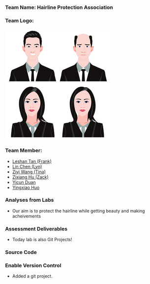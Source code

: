 <h3>Team Name: Hairline Protection Association </h3>

<h3>Team Logo:</h3> 

![alt text](./images/hairline.jpg "LOGO")


<h3>Team Member:</h3>

- [Leshan Tan (Frank)](contributors/Leshan_Tan.md)
- [Lin Chen (Lyn)](contributors/LinCHEN.md)
- [Ziyi Wang (Tina)](contributors/Scyzw-README.md)
- [Zixiang Hu (Zack)](contributors/ZixiangHU.md)
- [Yicun Duan](contributors/yicun_duan.md)
- [Yingxiao Huo](contributors/Yingxiao_Huo.md)


### Analyses from Labs
- Our aim is to protect the hairline while getting beauty and making acheivements

### Assessment Deliverables
- Today lab is also Git Projects!

### Source Code

### Enable Version Control
- Added a git project.
